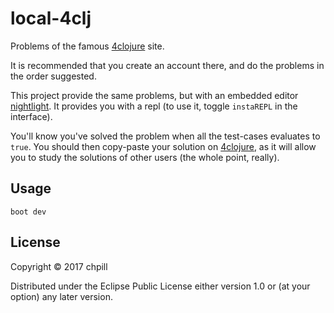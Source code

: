 # local-4clj

Problems of the famous [4clojure](http://4clojure.com) site.

It is recommended that you create an account there, and do the problems in the
order suggested.

This project provide the same problems, but with an embedded
editor [nightlight](https://sekao.net/nightlight/). It provides you with a repl
(to use it, toggle `instaREPL` in the interface).

You'll know you've solved the problem when all the test-cases evaluates to `true`.
You should then copy-paste your solution on [4clojure](http://4clojure.com), as
it will allow you to study the solutions of other users (the whole point,
really).

## Usage

```
boot dev
```

## License

Copyright © 2017 chpill

Distributed under the Eclipse Public License either version 1.0 or (at
your option) any later version.
